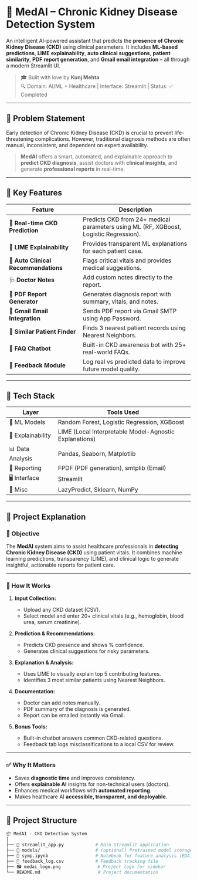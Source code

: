 # 🧠 MedAI – Chronic Kidney Disease Detection System

An intelligent AI-powered assistant that predicts the **presence of Chronic Kidney Disease (CKD)** using clinical parameters. It includes **ML-based predictions**, **LIME explainability**, **auto clinical suggestions**, **patient similarity**, **PDF report generation**, and **Gmail email integration** – all through a modern Streamlit UI.

> 🎓 Built with love by **Kunj Mehta**  
> 🔍 Domain: AI/ML + Healthcare | Interface: Streamlit | Status: ✅ Completed  

---

## 🧠 Problem Statement

Early detection of Chronic Kidney Disease (CKD) is crucial to prevent life-threatening complications. However, traditional diagnosis methods are often manual, inconsistent, and dependent on expert availability.

> **MedAI** offers a smart, automated, and explainable approach to **predict CKD diagnosis**, assist doctors with **clinical insights**, and generate **professional reports** in real-time.

---

## 🚀 Key Features

| Feature | Description |
|--------|-------------|
| 🔮 **Real-time CKD Prediction** | Predicts CKD from 24+ medical parameters using ML (RF, XGBoost, Logistic Regression). |
| 🧠 **LIME Explainability** | Provides transparent ML explanations for each patient case. |
| 💊 **Auto Clinical Recommendations** | Flags critical vitals and provides medical suggestions. |
| 🩺 **Doctor Notes** | Add custom notes directly to the report. |
| 📄 **PDF Report Generator** | Generates diagnosis report with summary, vitals, and notes. |
| 📧 **Gmail Email Integration** | Sends PDF report via Gmail SMTP using App Password. |
| 🧬 **Similar Patient Finder** | Finds 3 nearest patient records using Nearest Neighbors. |
| 🤖 **FAQ Chatbot** | Built-in CKD awareness bot with 25+ real-world FAQs. |
| 📝 **Feedback Module** | Log real vs predicted data to improve future model quality. |

---

## 🧰 Tech Stack

| Layer | Tools Used |
|------|------------|
| 🧠 ML Models | Random Forest, Logistic Regression, XGBoost |
| 🧪 Explainability | LIME (Local Interpretable Model-Agnostic Explanations) |
| 📊 Data Analysis | Pandas, Seaborn, Matplotlib |
| 🧾 Reporting | FPDF (PDF generation), smtplib (Email) |
| 🖥 Interface | Streamlit |
| 🔁 Misc | LazyPredict, Sklearn, NumPy |

---

## 📖 Project Explanation

### 🎯 Objective

The **MedAI** system aims to assist healthcare professionals in **detecting Chronic Kidney Disease (CKD)** using patient vitals. It combines machine learning predictions, transparency (LIME), and clinical logic to generate insightful, actionable reports for patient care.

---

### 🧠 How It Works

1. **Input Collection:**
   - Upload any CKD dataset (CSV).
   - Select model and enter 20+ clinical vitals (e.g., hemoglobin, blood urea, serum creatinine).

2. **Prediction & Recommendations:**
   - Predicts CKD presence and shows % confidence.
   - Generates clinical suggestions for risky parameters.

3. **Explanation & Analysis:**
   - Uses LIME to visually explain top 5 contributing features.
   - Identifies 3 most similar patients using Nearest Neighbors.

4. **Documentation:**
   - Doctor can add notes manually.
   - PDF summary of the diagnosis is generated.
   - Report can be emailed instantly via Gmail.

5. **Bonus Tools:**
   - Built-in chatbot answers common CKD-related questions.
   - Feedback tab logs misclassifications to a local CSV for review.

---

### ✅ Why It Matters

- Saves **diagnostic time** and improves consistency.
- Offers **explainable AI** insights for non-technical users (doctors).
- Enhances medical workflows with **automated reporting**.
- Makes healthcare AI **accessible, transparent, and deployable**.

---

## 📁 Project Structure

```bash
📦 MedAI - CKD Detection System
│
├── 📜 streamlit_app.py            # Main Streamlit application
├── 📁 models/                     # (optional) Pretrained model storage
├── 📓 symp.ipynb                  # Notebook for feature analysis (EDA, trials)
├── 📄 feedback_log.csv            # Feedback tracking file
├── 🖼️ medai_logo.png              # Project logo for sidebar
└── README.md                      # Project documentation
